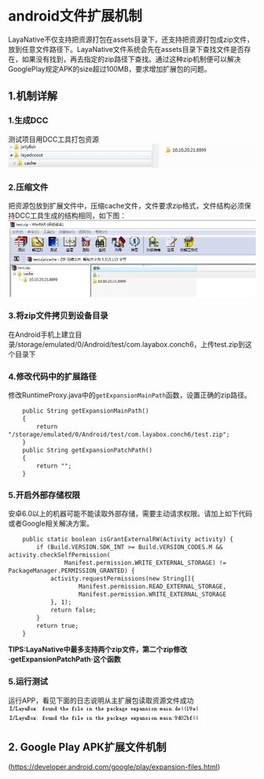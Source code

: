 # android文件扩展机制
LayaNative不仅支持把资源打包在assets目录下，还支持把资源打包成zip文件，放到任意文件路径下。LayaNative文件系统会先在assets目录下查找文件是否存在，如果没有找到，再去指定的zip路径下查找。通过这种zip机制便可以解决GooglePlay规定APK的size超过100MB，要求增加扩展包的问题。  

## 1.机制详解
### 1.生成DCC
测试项目用DCC工具打包资源  
![图1](img/1.jpg)    
### 2.压缩文件
把资源包放到扩展文件中，压缩cache文件，文件要求zip格式，文件结构必须保持DCC工具生成的结构相同，如下图：
![图1](img/2.jpg)  
### 3.将zip文件拷贝到设备目录
在Android手机上建立目录/storage/emulated/0/Android/test/com.layabox.conch6，上传test.zip到这个目录下
### 4.修改代码中的扩展路径
修改RuntimeProxy.java中的`getExpansionMainPath`函数，设置正确的zip路径。
```   
    public String getExpansionMainPath()
    {
        return "/storage/emulated/0/Android/test/com.layabox.conch6/test.zip";
    }
    public String getExpansionPatchPath()
    {
        return "";
    } 
```
### 5.开启外部存储权限
安卓6.0以上的机器可能不能读取外部存储，需要主动请求权限。请加上如下代码或者Google相关解决方案。
```
    public static boolean isGrantExternalRW(Activity activity) {
        if (Build.VERSION.SDK_INT >= Build.VERSION_CODES.M && activity.checkSelfPermission(
                Manifest.permission.WRITE_EXTERNAL_STORAGE) != PackageManager.PERMISSION_GRANTED) {
            activity.requestPermissions(new String[]{
                    Manifest.permission.READ_EXTERNAL_STORAGE,
                    Manifest.permission.WRITE_EXTERNAL_STORAGE
            }, 1);
            return false;
        }
        return true;
    }
```
**TIPS:LayaNative中最多支持两个zip文件，第二个zip修改·getExpansionPatchPath·这个函数**

### 5.运行测试
运行APP，看见下面的日志说明从主扩展包读取资源文件成功
![图1](img/3.png)  
## 2. Google Play APK扩展文件机制
(https://developer.android.com/google/play/expansion-files.html)
